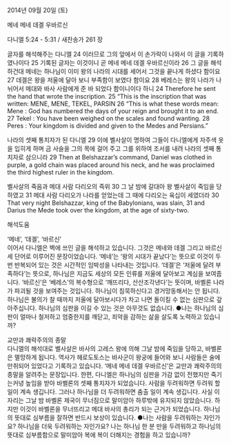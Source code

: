 2014년 09월 20일 (토)

메네 메네 데겔 우바르신



다니엘 5:24 - 5:31 / 새찬송가 261 장


글자를 해석해주는 다니엘
24 이러므로 그의 앞에서 이 손가락이 나와서 이 글을 기록하였나이다 25 기록된 글자는 이것이니 곧 메네 메네 데겔 우바르신이라 26 그 글을 해석하건대 메네는 하나님이 이미 왕의 나라의 시대를 세어서 그것을 끝나게 하셨다 함이요 27 데겔은 왕을 저울에 달아 보니 부족함이 보였다 함이요 28 베레스는 왕의 나라가 나뉘어서 메대와 바사 사람에게 준 바 되었다 함이니이다 하니
24 Therefore he sent the hand that wrote the inscription. 25 “This is the inscription that was written: MENE, MENE, TEKEL, PARSIN 26 “This is what these words mean: Mene : God has numbered the days of your reign and brought it to an end.  27 Tekel : You have been weighed on the scales and found wanting. 28 Peres : Your kingdom is divided and given to the Medes and Persians.”  

나라의 셋째 통치자가 된 다니엘
29 이에 벨사살이 명하여 그들이 다니엘에게 자주색 옷을 입히게 하며 금 사슬을 그의 목에 걸어 주고 그를 위하여 조서를 내려 나라의 셋째 통치자로 삼으니라
29 Then at Belshazzar’s command, Daniel was clothed in purple, a gold chain was placed around his neck, and he was proclaimed the third highest ruler in the kingdom.   

벨사살의 죽음과 메대 사람 다리오의 즉위
30 그 날 밤에 갈대아 왕 벨사살이 죽임을 당하였고 31 메대 사람 다리오가 나라를 얻었는데 그 때에 다리오는 육십이 세였더라
30 That very night Belshazzar, king of the Babylonians, was slain,  31 and Darius the Mede took over the kingdom, at the age of sixty-two.

해석도움





‘메네’, ‘데겔’, ‘바르신’  
이어서 다니엘은 벽에 쓰인 글을 해석하고 있습니다. 그것은 메네와 데겔 그리고 바르신 세 단어로 이루어진 문장이었습니다. ‘메네’는 ‘왕의 시대가 끝났다’는 뜻으로 이것이 두 번 반복되어 있는 것은 시간적인 임박성을 나타내는 것입니다. ‘데겔’은 ‘저울에 달려 부족하다’는 뜻으로, 하나님은 지금도 세상의 모든 인류를 저울에 달아보고 계심을 보여줍니다. ‘바르신’은 ‘베레스’의 복수형으로 ‘깨뜨리다, 산산조각낸다’는 뜻이며, 바벨론 나라가 파괴될 것을 보여주는 것입니다. 하나님이 침묵하신다고 경거망동해서는 안 됩니다. 하나님은 불의가 찰 때까지 저울에 달아보시다가 차고 나면 돌이킬 수 없는 심판으로 갚아주십니다. 하나님의 심판을 이길 수 있는 것은 아무것도 없습니다.
●나는 하나님의 심판이 얼마나 철저하고 엄중한지를 깨닫고, 죄악을 감하는 삶을 살도록 노력하고 있습니까?

교만과 쾌락주의의 종말  
다니엘의 해석대로 벨사살은 바사의 고레스 왕에 의해 그날 밤에 죽임을 당하고, 바벨론은 멸망하게 됩니다. 역사가 헤로도토스는 바사군이 왕궁에 들어와 보니 사람들은 술에 만취되어 있었다고 기록하고 있습니다. ‘메네 메네 데겔 우바르신’은 교만과 쾌락주의의 종말을 알려주는 문장입니다. 한편, 다니엘은 하나님의 심판을 가감 없이 전했지만 죽기는커녕 높임을 받아 바벨론의 셋째 통치자가 되었습니다. 사람을 두려워하면 두려워 할 일이 계속 생깁니다. 그러나 하나님을 더 두려워하면 춤출 일이 계속 생깁니다. 사실 이 자리는 그날 밤 바벨론 제국이 무너짐으로 말미암아 하루밖에 유지되지 않았습니다. 하지만 이것이 바벨론을 무너뜨리고 메대 바사의 총리가 되는 근거가 되었습니다. 하나님의 뜻대로 심부름을 잘하면 반드시 보상이 있습니다. 
●나는 사람을 두려워하는 자인가요? 하나님을 더욱 두려워하는 자인가요? 나는 하나님 한 분 만을 두려워하고 하나님의 뜻대로 심부름함으로 말미암아 복에 복이 더해지는 경험을 하고 있습니까?
